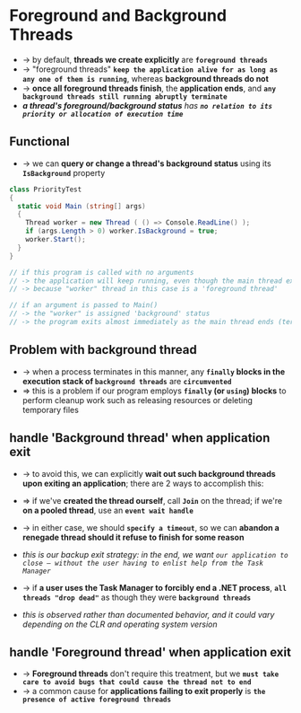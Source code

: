 
# Foreground and Background Threads
* -> by default, **threads we create explicitly** are **`foreground threads`**
* -> "foreground threads" **`keep the application alive for as long as any one of them is running`**, whereas **background threads do not**
* -> **once all foreground threads finish**, the **application ends**, and **`any background threads still running abruptly terminate`**
* _**a thread's foreground/background status** has **`no relation to its priority or allocation of execution time`**_

## Functional
* -> we can **query or change a thread's background status** using its **`IsBackground`** property

```cs
class PriorityTest
{
  static void Main (string[] args)
  {
    Thread worker = new Thread ( () => Console.ReadLine() );
    if (args.Length > 0) worker.IsBackground = true;
    worker.Start();
  }
}

// if this program is called with no arguments
// -> the application will keep running, even though the main thread exits, until the "ReadLine" statement fullfill when the user to press Enter
// -> because "worker" thread in this case is a 'foreground thread'

// if an argument is passed to Main()
// -> the "worker" is assigned 'background' status
// -> the program exits almost immediately as the main thread ends (terminating the ReadLine)
```

## Problem with background thread
* -> when a process terminates in this manner, any **`finally` blocks in the execution stack of `background threads`** are **`circumvented`**
* => this is a problem if our program employs **`finally` (or `using`) blocks** to perform cleanup work such as releasing resources or deleting temporary files

## handle 'Background thread' when application exit
* -> to avoid this, we can explicitly **wait out such background threads upon exiting an application**; there are 2 ways to accomplish this:
* => if we've **created the thread ourself**, call **`Join`** on the thread; if we're **on a pooled thread**, use an **`event wait handle`**

* -> in either case, we should **`specify a timeout`**, so we can **abandon a renegade thread should it refuse to finish for some reason**
* _this is our backup exit strategy: in the end, we want `our application to close — without the user having to enlist help from the Task Manager`_
* -> if **a user uses the Task Manager to forcibly end a .NET process**, **`all threads "drop dead"`** as though they were **`background threads`**
* _this is observed rather than documented behavior, and it could vary depending on the CLR and operating system version_

## handle 'Foreground thread' when application exit
* -> **Foreground threads** don't require this treatment, but we **`must take care to avoid bugs that could cause the thread not to end`**
* -> a common cause for **applications failing to exit properly** is **`the presence of active foreground threads`**

